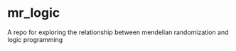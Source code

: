 # mr_logic
A repo for exploring the relationship between mendelian randomization and logic programming
